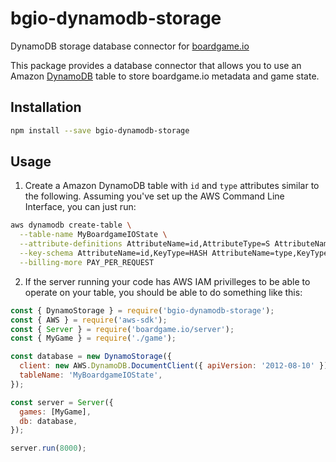 # bgio-dynamodb-storage

DynamoDB storage database connector for [boardgame.io](https://boardgame.io/)

This package provides a database connector that allows you to use an Amazon [DynamoDB](https://aws.amazon.com/dynamodb/) table to store boardgame.io metadata and game state.

## Installation

```sh
npm install --save bgio-dynamodb-storage
```

## Usage

1. Create a Amazon DynamoDB table with `id` and `type` attributes similar to the following. Assuming you've set up the AWS Command Line Interface, you can just run:

```bash
aws dynamodb create-table \
  --table-name MyBoardgameIOState \
  --attribute-definitions AttributeName=id,AttributeType=S AttributeName=type,AttributeType=S \
  --key-schema AttributeName=id,KeyType=HASH AttributeName=type,KeyType=RANGE \
  --billing-more PAY_PER_REQUEST
```

2. If the server running your code has AWS IAM privilleges to be able to operate on your table, you should be able to do something like this:

```js
const { DynamoStorage } = require('bgio-dynamodb-storage');
const { AWS } = require('aws-sdk');
const { Server } = require('boardgame.io/server');
const { MyGame } = require('./game');

const database = new DynamoStorage({
  client: new AWS.DynamoDB.DocumentClient({ apiVersion: '2012-08-10' }),
  tableName: 'MyBoardgameIOState',
});

const server = Server({
  games: [MyGame],
  db: database,
});

server.run(8000);
```